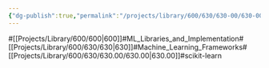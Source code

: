 ```yaml
---
{"dg-publish":true,"permalink":"/projects/library/600/630/630-00/630-00/","noteIcon":"0","created":"2024-01-24T15:24:09.132+09:00","updated":"2024-04-05T18:44:44.156+09:00"}
---
```


#[[Projects/Library/600/600\|600]]#ML_Libraries_and_Implementation#[[Projects/Library/600/630/630\|630]]#Machine_Learning_Frameworks#[[Projects/Library/600/630/630.00/630.00\|630.00]]#scikit-learn

